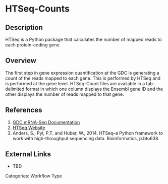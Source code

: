 # HTSeq-Counts #
## Description ##

HTSeq is a Python package that calculates the number of mapped reads to each protein-coding gene.

## Overview ##

The first step in gene expression quantification at the GDC is generating a count of the reads mapped to each gene. This is performed by HTSeq and is performed at the gene level.  HTSeq-Count files are available in a tab-delimited format in which one column displays the Ensembl gene ID and the other displays the number of reads mapped to that gene.

## References ##

1. [GDC mRNA-Seq Documentation](https://docs.gdc.cancer.gov/Data/Bioinformatics_Pipelines/Expression_mRNA_Pipeline/)
2. [HTSeq Website](http://www-huber.embl.de/users/anders/HTSeq/doc/overview.html)
3. Anders, S., Pyl, P.T. and Huber, W., 2014. HTSeq–a Python framework to work with high-throughput sequencing data. Bioinformatics, p.btu638.

## External Links ##
* TBD

Categories: Workflow Type

